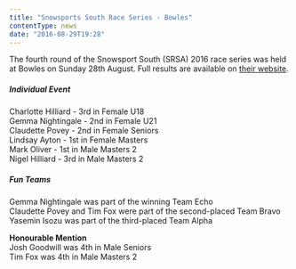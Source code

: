 ```yaml
---
title: "Snowsports South Race Series - Bowles"
contentType: news
date: "2016-08-29T19:28"
---
```


The fourth round of the Snowsport South (SRSA) 2016 race series was held at Bowles on Sunday 28th August. Full results are available on [their website](http://srsa.org.uk/articles/racing#369).

##### Individual Event
Charlotte Hilliard - 3rd in Female U18\
Gemma Nightingale - 2nd in Female U21\
Claudette Povey - 2nd in Female Seniors\
Lindsay Ayton - 1st in Female Masters\
Mark Oliver - 1st in Male Masters 2\
Nigel Hilliard - 3rd in Male Masters 2

##### Fun Teams
Gemma Nightingale was part of the winning Team Echo\
Claudette Povey and Tim Fox were part of the second-placed Team Bravo\
Yasemin Isozu was part of the third-placed Team Alpha

**Honourable Mention**\
Josh Goodwill was 4th in Male Seniors\
Tim Fox was 4th in Male Masters 2
